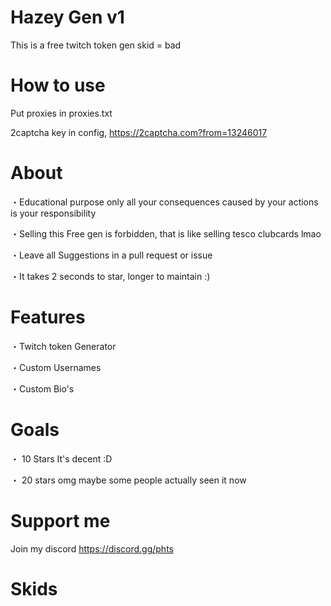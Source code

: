 # Hazey Gen v1
This is a free twitch token gen skid = bad


# How to use
Put proxies in proxies.txt

2captcha key in config, https://2captcha.com?from=13246017

# About

・Educational purpose only all your consequences caused by your actions is your responsibility

・Selling this Free gen is forbidden, that is like selling tesco clubcards lmao

・Leave all Suggestions in a pull request or issue

・It takes 2 seconds to star, longer to maintain :)

# Features

・Twitch token Generator

・Custom Usernames

・Custom Bio's

# Goals

・ 10 Stars It's decent :D

・ 20  stars omg maybe some people actually seen it now

# Support me
Join my discord
https://discord.gg/phts


# Skids
